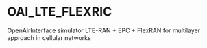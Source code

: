 # OAI_LTE_FLEXRIC
OpenAirInterface simulator LTE-RAN + EPC + FlexRAN for multilayer approach in cellular networks
